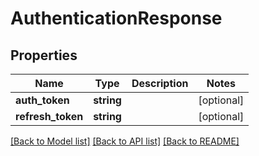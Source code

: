 # AuthenticationResponse

## Properties
Name | Type | Description | Notes
------------ | ------------- | ------------- | -------------
**auth_token** | **string** |  | [optional] 
**refresh_token** | **string** |  | [optional] 

[[Back to Model list]](../../README.md#documentation-for-models) [[Back to API list]](../../README.md#documentation-for-api-endpoints) [[Back to README]](../../README.md)

